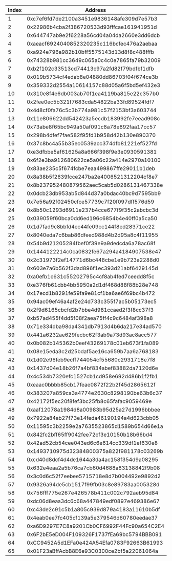 |  Index   |  Address   | UART Amount  |
|  ----  |  ----  | ----  |
| 1 | 0xc7ef6fd7de2100a3451e9836148afe309d7e57b3 | 10000000000000 |
| 2 | 0x22986b4cba2f386720533d93fffcae161941951d | 945000000000000 |
| 3 | 0x644747ab9e2f6228a56cd04a04da2660e3dd6dcb | 2000000000000 |
| 4 | 0xaeacf6924040852320235c116bcfec476a2aebaa | 6000000000000 |
| 5 | 0xa924e796a982b10bff5575143d13d8f8c488fffb | 1000000000000 |
| 6 | 0x74328b981cc3649c065a0c4c0e7865fa79b32009 | 438000000000000 |
| 7 | 0xb2f102c33513cd74413c97a2fd82f79bdfbf1dfb | 43000000000000 |
| 8 | 0x019b5734cf4edab8e04880dd86703f04f674ce3b | 40000000000000 |
| 9 | 0x359332d2554a10614157c88d05a6f5bd5ef432e3 | 42000000000000 |
| 10 | 0x310e8f4e6db003ab70f1ea4119ba815e22c357b0 | 527000000000000 |
| 11 | 0x2fee0ec5b321f7683cda54822ba33fd89524fdf7 | 73000000000000 |
| 12 | 0x4d8cf0fa76c5c3b774a981c57f2153bf3a603744 | 1271000000000000 |
| 13 | 0x11e806622dd542423a5ecdb183992fe7eead908c | 100000000000000 |
| 14 | 0x73abe8f65bc949a50af091c8a78e892faa17cc57 | 320000000000000 |
| 15 | 0x298b4dfef7fae582f95fd1b958d42b130e890370 | 3000000000000 |
| 16 | 0x37c8bc4a55b35ec0539acc374dfb81221ef527fd | 32000000000000 |
| 17 | 0xe3dfbbe5af61625a8a666f398f9e3e0930591381 | 224000000000000 |
| 18 | 0x6f2e3ba912680622ce5a06c22a414e2970a10100 | 160000000000000 |
| 19 | 0x83ae235c5f674fcbe7eaa499867ffe29011b1deb | 1465000000000000 |
| 20 | 0x8a38b5f2639fcce247ba2e4006521312204cf8e7 | 451000000000000 |
| 21 | 0x8b237952480879562aec5cab5d0286131467338e | 2000000000000 |
| 22 | 0x0dcb23db953ab5d844d37a0bdac40bc9d7595bb9 | 90000000000000 |
| 23 | 0x7e56a92f02450cfce57739c7f20f097dff576d59 | 192000000000000 |
| 24 | 0x8b50c1293d6911e237b4cce677f9f35c2abcbc3d | 575000000000000 |
| 25 | 0x039059f60bca0dd6ed196c6854b4e40ff0a5ca50 | 18000000000000 |
| 26 | 0x1d7fad9c8bbfd4ec44fe09cc144f8ed28371ce22 | 281000000000000 |
| 27 | 0x8040eda7c6bab86dfeed988d4b2d95a8c4f11955 | 102000000000000 |
| 28 | 0x54b9d21205284fbef0f39e9a9dedcda6a78ac68f | 221000000000000 |
| 29 | 0x1444122214c0ca0832fe67a294a4184907538e47 | 181000000000000 |
| 30 | 0x2c31973f2ef14771d6bc448cbe1e9b723a2288d0 | 872000000000000 |
| 31 | 0x603e7a6b562f3dad896f1ec393d21abf6429145d | 2000000000000 |
| 32 | 0xa0efb1c631c55202795c4cf8ab4fed7ceedd8f5c | 35000000000000 |
| 33 | 0xe376fb61cbb4bb5950a2d1df468d88f88b28e748 | 52000000000000 |
| 34 | 0x17ecd1b8291fe59fa9e81cf1ba6ae6f69bc4b472 | 93000000000000 |
| 35 | 0x94ac09ef46a4af2e24d733c355f7ac5b05173ec5 | 19000000000000 |
| 36 | 0x2f9d6165cbcfd2b7bbe4d981ccaed2f3f8cc37f3 | 55000000000000 |
| 37 | 0xb57ad455f4dd5f08f2aea75ff4c9c6484af398a8 | 69000000000000 |
| 38 | 0x71e334dba98da4341db7913d4b6da217e34ad570 | 17000000000000 |
| 39 | 0x441a6232ae629fecbc62f3ab9a73d93ac8acc577 | 27000000000000 |
| 40 | 0x0b082b145362b0eef43269178c01eb673f1fa089 | 730000000000000 |
| 41 | 0x08e15eda3c2d25bdaf5ae16ca659b7aa6a768183 | 326000000000000 |
| 42 | 0x1d02e96feb9ecff744054cf55680c2931718e7f8 | 7000000000000 |
| 43 | 0x1437d04e18b26f7a4bf834abef83882da7120d6e | 2769000000000000 |
| 44 | 0x4c534b7320efc1527cb1cd958e692d486b1f2fb1 | 49000000000000 |
| 45 | 0xeaac0bbbb85cb17feae0872f22b2f45d2865612f | 89000000000000 |
| 46 | 0x383207a859ca3a4774e2630c8298190be63b6c37 | 899000000000000 |
| 47 | 0x42172f5ec20f8fef3bc25fb8c65fafac9059469e | 81000000000000 |
| 48 | 0xaaf12078a1984d8a00983b95d25a27d1996bbbee | 198000000000000 |
| 49 | 0x7922a84ab27f73e14feda46190194a4d623cbb05 | 200000000000000 |
| 50 | 0x11595c3b2259e2a7635523865d1589b654d66e1a | 22000000000000 |
| 51 | 0x842fc2bff65ff9042fee72cf3e10150b18b66bd4 | 1475000000000000 |
| 52 | 0x42ad52cb54cee043ed6c6e614cc339df1ef630e8 | 770000000000000 |
| 53 | 0x1493710975d32384800375a822f981178c03269b | 178000000000000 |
| 54 | 0xcd40d8dcf4d4de1644a3da4ac158f354d9a08295 | 240000000000000 |
| 55 | 0x632e4eaa2a5b76ca7cb60d4688a83138842f9b08 | 849000000000000 |
| 56 | 0x3c0d6c52f7eebee5715718e8d7b004492e9892d2 | 530000000000000 |
| 57 | 0x9326a94de5cb1517f99fb03c8e89783aa005328d | 1357000000000000 |
| 58 | 0x756fff775e267e426578b411c002c792aeb95d84 | 684000000000000 |
| 59 | 0xdc06d8eaa3dc6c68a447849edf0897e469386e67 | 10000000000000 |
| 60 | 0xc43de2c91c5b1a805c939d879a4183a11610b5df | 58902000000000000 |
| 61 | 0x4eab0ee7fc405cf139a5e379546d60780eedae37 | 5413000000000000 |
| 62 | 0xa6D9297E7C8a9201Cb0CF6992F44Fc90a654C2E4 | 24400000000000000 |
| 63 | 0x6F2bE5eD004F109326F1737fEa69bc5794BBB091 | 537000000000000 |
| 64 | 0xCC9452A5d1EFa0e424A54Efa0783F92663B61993 | 50000000000000 |
| 65 | 0x01F23aBffAcbB8E6e93C0300ce2bf5a22061064a | 20000000000000 |